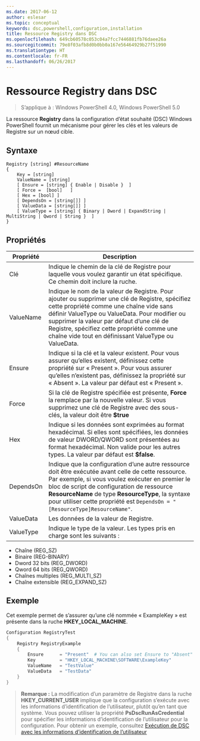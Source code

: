 ```yaml
---
ms.date: 2017-06-12
author: eslesar
ms.topic: conceptual
keywords: dsc,powershell,configuration,installation
title: Ressource Registry dans DSC
ms.openlocfilehash: 649cb60578c053c04a7fcc7446881fb76daee26a
ms.sourcegitcommit: 79e8f03afb8d0b0bb0a167e56464929b27f51990
ms.translationtype: HT
ms.contentlocale: fr-FR
ms.lasthandoff: 06/26/2017
---
```

# <a name="dsc-registry-resource"></a>Ressource Registry dans DSC

> S’applique à : Windows PowerShell 4.0, Windows PowerShell 5.0

La ressource **Registry** dans la configuration d’état souhaité (DSC) Windows PowerShell fournit un mécanisme pour gérer les clés et les valeurs de Registre sur un nœud cible.

## <a name="syntax"></a>Syntaxe

```
Registry [string] #ResourceName
{
    Key = [string]
    ValueName = [string]
    [ Ensure = [string] { Enable | Disable }  ]
    [ Force =  [bool]   ]
    [ Hex = [bool] ]
    [ DependsOn = [string[]] ]
    [ ValueData = [string[]] ]
    [ ValueType = [string] { Binary | Dword | ExpandString | MultiString | Qword | String }  ]
}
```

## <a name="properties"></a>Propriétés
|  Propriété  |  Description   | 
|---|---| 
| Clé| Indique le chemin de la clé de Registre pour laquelle vous voulez garantir un état spécifique. Ce chemin doit inclure la ruche.| 
| ValueName| Indique le nom de la valeur de Registre. Pour ajouter ou supprimer une clé de Registre, spécifiez cette propriété comme une chaîne vide sans définir ValueType ou ValueData. Pour modifier ou supprimer la valeur par défaut d’une clé de Registre, spécifiez cette propriété comme une chaîne vide tout en définissant ValueType ou ValueData.| 
| Ensure| Indique si la clé et la valeur existent. Pour vous assurer qu’elles existent, définissez cette propriété sur « Present ». Pour vous assurer qu’elles n’existent pas, définissez la propriété sur « Absent ». La valeur par défaut est « Present ».| 
| Force| Si la clé de Registre spécifiée est présente, __Force__ la remplace par la nouvelle valeur. Si vous supprimez une clé de Registre avec des sous-clés, la valeur doit être __$true__| 
| Hex| Indique si les données sont exprimées au format hexadécimal. Si elles sont spécifiées, les données de valeur DWORD/QWORD sont présentées au format hexadécimal. Non valide pour les autres types. La valeur par défaut est __$false__.| 
| DependsOn| Indique que la configuration d’une autre ressource doit être exécutée avant celle de cette ressource. Par exemple, si vous voulez exécuter en premier le bloc de script de configuration de ressource __ResourceName__ de type __ResourceType__, la syntaxe pour utiliser cette propriété est `DependsOn = "[ResourceType]ResourceName"`.| 
| ValueData| Les données de la valeur de Registre.| 
| ValueType| Indique le type de la valeur. Les types pris en charge sont les suivants : 
<ul><li>Chaîne (REG_SZ)</li>


<li>Binaire (REG-BINARY)</li>


<li>Dword 32 bits (REG_DWORD)</li>


<li>Qword 64 bits (REG_QWORD)</li>


<li>Chaînes multiples (REG_MULTI_SZ)</li>


<li>Chaîne extensible (REG_EXPAND_SZ)</li></ul>

## <a name="example"></a>Exemple
Cet exemple permet de s’assurer qu’une clé nommée « ExampleKey » est présente dans la ruche **HKEY\_LOCAL\_MACHINE**.
```powershell
Configuration RegistryTest
{
    Registry RegistryExample
    {
        Ensure      = "Present"  # You can also set Ensure to "Absent"
        Key         = "HKEY_LOCAL_MACHINE\SOFTWARE\ExampleKey"
        ValueName   = "TestValue"
        ValueData   = "TestData"
    }
}
```

>**Remarque :** La modification d’un paramètre de Registre dans la ruche **HKEY\_CURRENT\_USER** implique que la configuration s’exécute avec les informations d’identification de l’utilisateur, plutôt qu’en tant que système.
>Vous pouvez utiliser la propriété **PsDscRunAsCredential** pour spécifier les informations d’identification de l’utilisateur pour la configuration. Pour obtenir un exemple, consultez [Exécution de DSC avec les informations d’identification de l’utilisateur](runAsUser.md)



